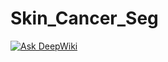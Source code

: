 # Skin_Cancer_Seg
[![Ask DeepWiki](https://deepwiki.com/badge.svg)](https://deepwiki.com/Enzosama/Skin_Cancer_Seg)
